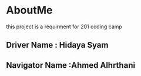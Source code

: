 # AboutMe
this project is a requirment for 201 coding camp

## Driver Name : Hidaya Syam
## Navigator Name :Ahmed Alhrthani

